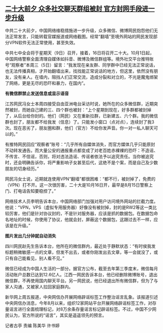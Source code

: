<!--1665036126000-->
[二十大前夕 众多社交聊天群组被封 官方封网手段进一步升级](https://www.rfa.org/mandarin/yataibaodao/gt1-10062022020138.html)
------

<p><span style="font-weight: 400;">中共二十大前夕，中国网络维稳措施进一步升级，众多微信、微博网民抱怨他们无法正常发言，只能转载官媒报道或网络截图。经常“翻墙”至境外网站的网民发现部分VPN软件无法正常使用，甚至失效。</span></p><p><span style="font-weight: 400;">中共七中全会将于星期天（9日）召开，接着，16日将召开二十大。10月1日起，中国网络警察全面清理自媒体如抖音、微博及微信群组等。境外社交平台推特账号“观察者”本周三（5日）留言：“我发现在亲友群、同学群中已经无法正常说话，也无法传播真相，才开始翻墙出来，找找能正常说话的地方，但这里，依然没有朋友，没有亲人。在墙内，阻挡人们正常交流，造成分裂和对立的，不光是魔鬼绑架了网络，更是无尽的恐吓和暴力，在国内”。</span></p><p><b>有微信群禁止发送信息或显示语音</b></p><p><span style="font-weight: 400;">江苏网民冯女士本周四接受自由亚洲电台采访时说，她所在的众多微信群，近期突然被封，而她自己建的三、四个群也被封：“上个星期到现在，好多群都被封掉了，从后台给你封的。他们（网民）又在重新拉群，已新建五、六个群。我的微信群也封了，朋友都不给我发（信息）了。只能发小窗口（点对点），连续封了我3次。现在恶劣了，朋友圈和群，他们（官方）不给你发声音。你一对一私人聊天可以的。”</span></p><p><span style="font-weight: 400;">有推特网民回应“观察者”账号：“几乎所有自媒体消失，而官方媒体几乎只能原封不动转发通告。而大量公安的通报重点都变成了对老百姓赤裸裸的恐吓：不造谣、不传言、不信谣，否则，将对违法造谣、传谣者依法予以追究责任。当你被追究时，还会明确告诉你，将严重影响子女甚至后代，这绝不是个案，而是自己及少数朋友的切身经历。”</span></p><p><span style="font-weight: 400;">网民冯女士说，近期就连使用VPN“翻墙”都很困难：“都不行，被封掉了，免费的（VPN）打不开。这一次很厉害，二十大是10月16日开，最早是8月15日警察上门、打电话告知要稳控了。”</span></p><p><span style="font-weight: 400;">网络技术人员李明告诉本台，中国网络部门加强对用户访问境外网站的拦截力度。他说：“VPN，VPS（虚拟专用服务器）好像没有被封掉，封的是RW2等这一类比较厉害，他们是针对协议封的，不是针对服务器，应该是抓的数据包。在数据包命名地址的时候，你使用了协议，他就会封，屏蔽这个数据包，这跟过去不一样，应该是在升级。”</span></p><p><b>图片发出几分钟就自动消失</b></p><p><span style="font-weight: 400;">四川网民赵先生告诉本台，他所在的微信群内，最近处于静默状态：“有时侯我发标题稍微敏感一点的文章，但发不出去，或者你刚发出去文章，等一会就没了，或只有自己能看见，别人看不见。”</span></p><p><span style="font-weight: 400;">微信已经成为中国人生活的一部分。据官方公布，截至去年第三季度末，微信每月活动账户总数已达到12.6亿人。江西一网民告诉本台，他已经删除微博账号，退出微信群，不再使用国内聊天平台。另一网民说，他已经退出所有微信群，但为了与家人沟通，又被家人拉回家庭群内。</span></p><p><span style="font-weight: 400;">新华网上周五报道，中央网信办开展网络辟谣标签工作整治谣言乱象。该报道引述中央网信办消息，今年8月以来，组织12家网站平台开展网络辟谣标签工作，对存量谣言进行全面梳理标记，对8万余条存量谣言标记辟谣标签。不过，中国不少网民认为，官方所说的“谣言”，其实是遥遥领先的预言。</span></p><p><span style="font-weight: 400;">记者古亭 责编 陈美华 许书婷</span></p><p><br/><br/></p>
